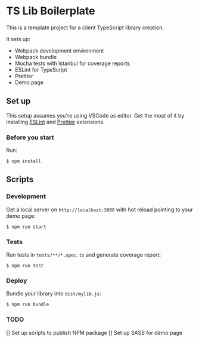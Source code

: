 # TS Lib Boilerplate

This is a template project for a client TypeScript library creation.

It sets up:

- Webpack development environment
- Webpack bundle
- Mocha tests with Istanbul for coverage reports
- ESLint for TypeScript
- Prettier
- Demo page

## Set up

This setup assumes you're using VSCode as editor. Get the most of it by installing [ESLint](https://marketplace.visualstudio.com/items?itemName=dbaeumer.vscode-eslint) and [Prettier](https://marketplace.visualstudio.com/items?itemName=esbenp.prettier-vscode) extensions.

### Before you start

Run:

```
$ npm install
```

## Scripts

### Development

Get a local server on `http://localhost:3000` with hot reload pointing to your demo page:

```
$ npm run start
```

### Tests

Run tests in `tests/**/*.spec.ts` and generate coverage report:

```
$ npm run test
```

### Deploy

Bundle your library into `dist/mylib.js`:

```
$ npm run bundle
```

### TODO

[] Set up scripts to publish NPM package
[] Set up SASS for demo page
